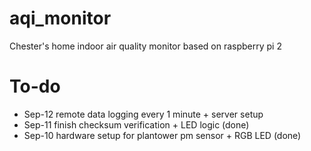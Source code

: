 # aqi_monitor

Chester's home indoor air quality monitor based on raspberry pi 2

# To-do

- Sep-12 remote data logging every 1 minute + server setup 
- Sep-11 finish checksum verification + LED logic (done)
- Sep-10 hardware setup for plantower pm sensor + RGB LED (done) 
